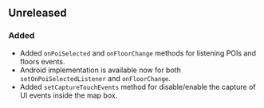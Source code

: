 ## Unreleased

### Added

* Added `onPoiSelected` and `onFloorChange` methods for listening POIs and floors events.
* Android implementation is available now for both `setOnPoiSelectedListener` and `onFloorChange`.
* Added `setCaptureTouchEvents` method for disable/enable the capture of UI events inside the map box.